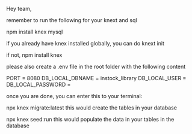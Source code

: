 Hey team,

remember to run the following for your knext and sql

npm install knex mysql

if you already have knex installed globally, you can do knext init

if not, npm install knex

please also create a .env file in the root folder with the following content

PORT = 8080
DB_LOCAL_DBNAME = instock_library
DB_LOCAL_USER = <your user name>
DB_LOCAL_PASSWORD = <your pswd>

once you are done, you can enter this to your terminal:

npx knex migrate:latest 
this would create the tables in your database

npx knex seed:run
this would populate the data in your tables in the database